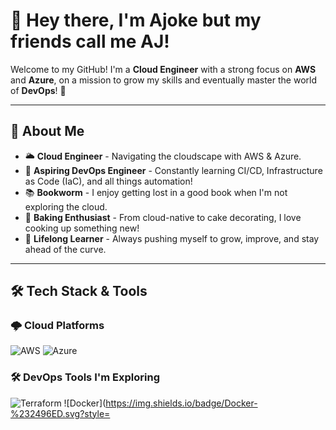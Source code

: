 # 👋 Hey there, I'm Ajoke but my friends call me AJ!

Welcome to my GitHub! I'm a **Cloud Engineer** with a strong focus on **AWS** and **Azure**, on a mission to grow my skills and eventually master the world of **DevOps**! 🚀

---

## 🌟 About Me

- 🌥 **Cloud Engineer** - Navigating the cloudscape with AWS & Azure.
- 🎯 **Aspiring DevOps Engineer** - Constantly learning CI/CD, Infrastructure as Code (IaC), and all things automation!
- 📚 **Bookworm** - I enjoy getting lost in a good book when I'm not exploring the cloud.
- 🍰 **Baking Enthusiast** - From cloud-native to cake decorating, I love cooking up something new!
- 🌱 **Lifelong Learner** - Always pushing myself to grow, improve, and stay ahead of the curve.

---

## 🛠️ Tech Stack & Tools

### 🌩 Cloud Platforms
![AWS](https://img.shields.io/badge/AWS-%23FF9900.svg?style=for-the-badge&logo=amazon-aws&logoColor=white)
![Azure](https://img.shields.io/badge/Azure-%230072C6.svg?style=for-the-badge&logo=microsoft-azure&logoColor=white)

### 🛠 DevOps Tools I'm Exploring
![Terraform](https://img.shields.io/badge/Terraform-%23623CE4.svg?style=for-the-badge&logo=terraform&logoColor=white)
![Docker](https://img.shields.io/badge/Docker-%232496ED.svg?style=
